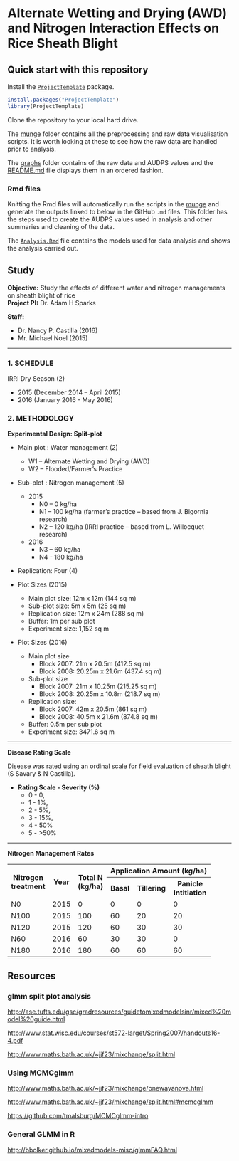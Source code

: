 
# Alternate Wetting and Drying (AWD) and Nitrogen Interaction Effects on Rice Sheath Blight

## Quick start with this repository

Install the [`ProjectTemplate`](https://cran.r-project.org/package=ProjectTemplate) package. 

```r
install.packages("ProjectTemplate")
library(ProjectTemplate)
```
Clone the repository to your local hard drive.

The [munge](munge) folder contains all the preprocessing and raw data visualisation scripts. It is worth looking at these to see how the raw data are handled prior to analysis.

The [graphs](graphs) folder contains of the raw data and AUDPS values and the [README.md](graphs/README.md) file displays them in an ordered fashion.

### Rmd files

Knitting the Rmd files will automatically run the scripts in the [munge](munge) and generate the outputs linked to below in the GitHub `.md` files. This folder has the steps used to create the AUDPS values used in analysis and other summaries and cleaning of the data.

The [`Analysis.Rmd`](Analysis.md) file contains the models used for data analysis and shows the analysis carried out.

## Study

**Objective:** Study the effects of different water and nitrogen managements on sheath blight of rice  
**Project PI:** Dr. Adam H Sparks  

**Staff:**  

  * Dr. Nancy P. Castilla (2016)
  * Mr. Michael Noel (2015)

******

### 1. SCHEDULE

IRRI Dry Season (2)  

 * 2015 (December 2014 – April 2015)  
 * 2016 (January 2016 - May 2016)  

### 2. METHODOLOGY

**Experimental Design: Split-plot**

  * Main plot : Water management (2)  
    * W1 – Alternate Wetting and Drying (AWD)  
    * W2 – Flooded/Farmer’s Practice  
  
  * Sub-plot : Nitrogen management (5)
    * 2015  
      * N0 – 0 kg/ha  
      * N1 – 100 kg/ha (farmer’s practice – based from J. Bigornia research)  
      * N2 – 120 kg/ha (IRRI practice – based from L. Willocquet research)  
    * 2016  
      * N3 – 60 kg/ha  
      * N4 - 180 kg/ha  

  * Replication: Four (4)  
  * Plot Sizes (2015)  
    * Main plot size: 12m x 12m (144 sq m)
    * Sub-plot size: 5m x 5m (25 sq m)
    * Replication size: 12m x 24m (288 sq m)
    * Buffer: 1m per sub plot
    * Experiment size: 1,152 sq m

  * Plot Sizes (2016)  
    * Main plot size
      * Block 2007: 21m x 20.5m (412.5 sq m)
      * Block 2008: 20.25m x 21.6m (437.4 sq m)
    * Sub-plot size
      * Block 2007: 21m x 10.25m (215.25 sq m)
      * Block 2008: 20.25m x 10.8m (218.7 sq m)
    * Replication size:
      * Block 2007: 42m x 20.5m (861 sq m)
      * Block 2008: 40.5m x 21.6m (874.8 sq m)
    * Buffer: 0.5m per sub plot
    * Experiment size: 3471.6 sq m
    
******

**Disease Rating Scale**

Disease was rated using an ordinal scale for field evaluation of sheath blight (S Savary & N Castilla).

* **Rating Scale - Severity (%)**  
    * 0 - 0,  
    * 1 - 1%,  
    * 2 - 5%,  
    * 3 - 15%,  
    * 4 - 50%  
    * 5 - >50%  

******

**Nitrogen Management Rates**  

<table width = "500">
<tr>
  <th rowspan = "2">Nitrogen<br>treatment</th>
  <th rowspan = "2">Year</th>
  <th rowspan = "2">Total N<br>(kg/ha)</th>
  <th colspan = "4">Application Amount (kg/ha)</th>
</tr>
<tr>
  <th>Basal</th>
  <th>Tillering</th>
  <th>Panicle<br>Intitiation</th>
</tr>
<tr>
  <td>N0</td>
  <td>2015</td>
  <td>0</td>
  <td>0</td>
  <td>0</td>
  <td>0</td>
</tr>
<tr>
  <td>N100</td>
  <td>2015</td>
  <td>100</td>
  <td>60</td>
  <td>20</td>
  <td>20</td>
</tr>
<tr>
  <td>N120</td>
  <td>2015</td>
  <td>120</td>
  <td>60</td>
  <td>30</td>
  <td>30</td>
</tr>
<tr>
  <td>N60</td>
  <td>2016</td>
  <td>60</td>
  <td>30</td>
  <td>30</td>
  <td>0</td>
</tr>
<tr>
  <td>N180</td>
  <td>2016</td>
  <td>180</td>
  <td>60</td>
  <td>60</td>
  <td>60</td>
</tr>
</table>

## Resources

### glmm split plot analysis
http://ase.tufts.edu/gsc/gradresources/guidetomixedmodelsinr/mixed%20model%20guide.html

http://www.stat.wisc.edu/courses/st572-larget/Spring2007/handouts16-4.pdf

http://www.maths.bath.ac.uk/~jjf23/mixchange/split.html

### Using MCMCglmm

http://www.maths.bath.ac.uk/~jjf23/mixchange/onewayanova.html

http://www.maths.bath.ac.uk/~jjf23/mixchange/split.html#mcmcglmm

https://github.com/tmalsburg/MCMCglmm-intro

### General GLMM in R
http://bbolker.github.io/mixedmodels-misc/glmmFAQ.html
